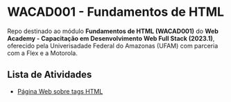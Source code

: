 # WACAD001 - Fundamentos de HTML
Repo destinado ao módulo **Fundamentos de HTML (WACAD001)** do **Web Academy - Capacitação em Desenvolvimento Web Full Stack (2023.1)**, oferecido pela Univerisadade Federal do Amazonas (UFAM) com parceria com a Flex e a Motorola.

## Lista de Atividades
* [Página Web sobre tags HTML](https://github.com/Web-Academy-UFAM-2023-1/WACAD001-fundamentos-HTML/tree/main/pagina-web-tags-html)
